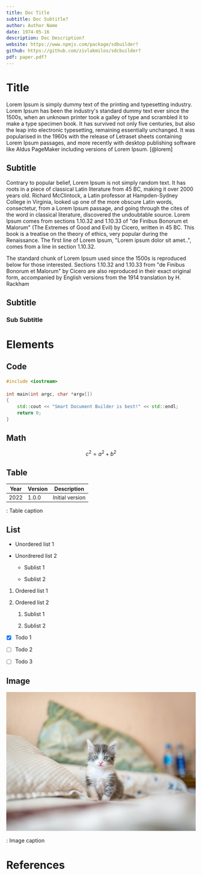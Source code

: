 ```yaml
---
title: Doc Title
subtitle: Doc Subtitle?
author: Author Name
date: 1974-05-16
description: Doc Description?
website: https://www.npmjs.com/package/sdbuilder?
github: https://github.com/zivlakmilos/sdcbuilder?
pdf: paper.pdf?
---
```


# Title

Lorem Ipsum is simply dummy text of the printing and typesetting industry. Lorem Ipsum has been the industry's standard dummy text ever since the 1500s, when an unknown printer took a galley of type and scrambled it to make a type specimen book. It has survived not only five centuries, but also the leap into electronic typesetting, remaining essentially unchanged. It was popularised in the 1960s with the release of Letraset sheets containing Lorem Ipsum passages, and more recently with desktop publishing software like Aldus PageMaker including versions of Lorem Ipsum. [@lorem]

## Subtitle

Contrary to popular belief, Lorem Ipsum is not simply random text. It has roots in a piece of classical Latin literature from 45 BC, making it over 2000 years old. Richard McClintock, a Latin professor at Hampden-Sydney College in Virginia, looked up one of the more obscure Latin words, consectetur, from a Lorem Ipsum passage, and going through the cites of the word in classical literature, discovered the undoubtable source. Lorem Ipsum comes from sections 1.10.32 and 1.10.33 of "de Finibus Bonorum et Malorum" (The Extremes of Good and Evil) by Cicero, written in 45 BC. This book is a treatise on the theory of ethics, very popular during the Renaissance. The first line of Lorem Ipsum, "Lorem ipsum dolor sit amet..", comes from a line in section 1.10.32.

The standard chunk of Lorem Ipsum used since the 1500s is reproduced below for those interested. Sections 1.10.32 and 1.10.33 from "de Finibus Bonorum et Malorum" by Cicero are also reproduced in their exact original form, accompanied by English versions from the 1914 translation by H. Rackham

## Subtitle

### Sub Subtitle

# Elements

## Code

```cpp
#include <iostream>

int main(int argc, char *argv[])
{
    std::cout << "Smart Document Builder is best!" << std::endl;
    return 0;
}
```

## Math

$$
c^2 = a^2 + b^2
$$

## Table

| Year | Version | Description     |
| ---- | ------- | --------------- |
| 2022 | 1.0.0   | Initial version |

: Table caption

## List

- Unordered list 1

- Unordrered list 2
  
  - Sublist 1
  
  - Sublist 2
1. Ordered list 1

2. Ordered list 2
   
   1. Sublist 1
   
   2. Sublist 2
- [x] Todo 1

- [ ] Todo 2

- [ ] Todo 3

## Image

![](assets/13d580cb96dd15b24c1802b4f0236c3a10b6b168.jpg)

: Image caption

# References
